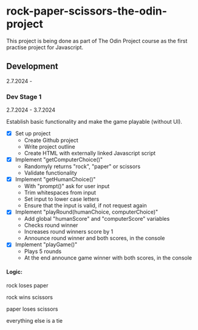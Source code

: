 # rock-paper-scissors-the-odin-project
This project is being done as part of The Odin Project course as the first practise project for Javascript.

## Development
2.7.2024 - 

### Dev Stage 1
2.7.2024 - 3.7.2024

Establish basic functionality and make the game playable (without UI).
- [x] Set up project
    - Create Github project
    - Write project outline
    - Create HTML with externally linked Javascript script
- [x] Implement "getComputerChoice()"
    - Randomyly returns "rock", "paper" or scissors
    - Validate functionality
- [x] Implement "getHumanChoice()"
    - With "prompt()" ask for user input
    - Trim whitespaces from input
    - Set input to lower case letters
    - Ensure that the input is valid, if not request again
- [x] Implement "playRound(humanChoice, computerChoice)"
    - Add global "humanScore" and "computerScore" variables
    - Checks round winner
    - Increases round winners score by 1
    - Announce round winner and both scores, in the console
- [x] Implement "playGame()"
    - Plays 5 rounds
    - At the end announce game winner with both scores, in the console


#### Logic:

rock loses paper

rock wins scissors

paper loses scissors

everything else is a tie